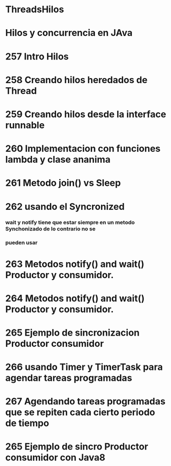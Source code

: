 # ThreadsHilos
# Hilos y concurrencia en JAva 
# 257 Intro Hilos
# 258 Creando hilos heredados de Thread
# 259 Creando hilos desde la interface runnable
# 260 Implementacion con funciones lambda y clase ananima 
# 261 Metodo join() vs Sleep 
# 262 usando el Syncronized 
###    wait y notify tiene que estar siempre en un metodo Synchonizado de lo contrario no se
###    pueden usar

# 263 Metodos notify() and wait() Productor y consumidor.
# 264 Metodos notify() and wait() Productor y consumidor.
# 265 Ejemplo de sincronizacion Productor consumidor
# 266 usando Timer y TimerTask para agendar tareas programadas
# 267 Agendando tareas programadas que se repiten cada cierto periodo de tiempo

# 265 Ejemplo de sincro Productor consumidor con Java8

